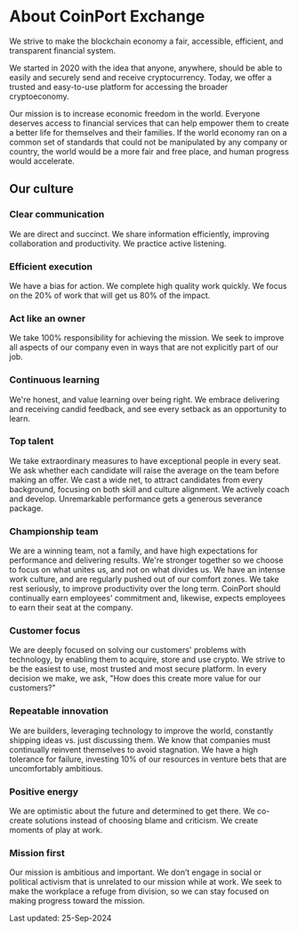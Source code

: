 # About CoinPort Exchange

We strive to make the blockchain economy a fair, accessible, efficient, and transparent financial system.

We started in 2020 with the idea that anyone, anywhere, should be able to easily and securely send and receive cryptocurrency. Today, we offer a trusted and easy-to-use platform for accessing the broader cryptoeconomy.

Our mission is to increase economic freedom in the world. Everyone deserves access to financial services that can help empower them to create a better life for themselves and their families. If the world economy ran on a common set of standards that could not be manipulated by any company or country, the world would be a more fair and free place, and human progress would accelerate.

## Our culture

### Clear communication

We are direct and succinct. We share information efficiently, improving collaboration and productivity. We practice active listening.

### Efficient execution

We have a bias for action. We complete high quality work quickly. We focus on the 20% of work that will get us 80% of the impact.

### Act like an owner

We take 100% responsibility for achieving the mission. We seek to improve all aspects of our company even in ways that are not explicitly part of our job.

### Continuous learning

We're honest, and value learning over being right. We embrace delivering and receiving candid feedback, and see every setback as an opportunity to learn.

### Top talent

We take extraordinary measures to have exceptional people in every seat. We ask whether each candidate will raise the average on the team before making an offer. We cast a wide net, to attract candidates from every background, focusing on both skill and culture alignment. We actively coach and develop. Unremarkable performance gets a generous severance package.

### Championship team

We are a winning team, not a family, and have high expectations for performance and delivering results. We're stronger together so we choose to focus on what unites us, and not on what divides us. We have an intense work culture, and are regularly pushed out of our comfort zones. We take rest seriously, to improve productivity over the long term. CoinPort should continually earn employees' commitment and, likewise, expects employees to earn their seat at the company.

### Customer focus

We are deeply focused on solving our customers' problems with technology, by enabling them to acquire, store and use crypto. We strive to be the easiest to use, most trusted and most secure platform. In every decision we make, we ask, "How does this create more value for our customers?"

### Repeatable innovation

We are builders, leveraging technology to improve the world, constantly shipping ideas vs. just discussing them. We know that companies must continually reinvent themselves to avoid stagnation. We have a high tolerance for failure, investing 10% of our resources in venture bets that are uncomfortably ambitious.

### Positive energy

We are optimistic about the future and determined to get there. We co-create solutions instead of choosing blame and criticism. We create moments of play at work.

### Mission first

‍Our mission is ambitious and important. We don’t engage in social or political activism that is unrelated to our mission while at work. We seek to make the workplace a refuge from division, so we can stay focused on making progress toward the mission.

Last updated: 25-Sep-2024
